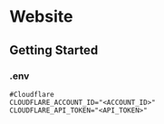 # Website

## Getting Started

### .env

```
#Cloudflare
CLOUDFLARE_ACCOUNT_ID="<ACCOUNT_ID>"
CLOUDFLARE_API_TOKEN="<API_TOKEN>"

```
